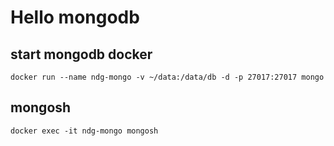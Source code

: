 # Hello mongodb

## start mongodb docker
```
docker run --name ndg-mongo -v ~/data:/data/db -d -p 27017:27017 mongo
```

## mongosh 
```
docker exec -it ndg-mongo mongosh
```